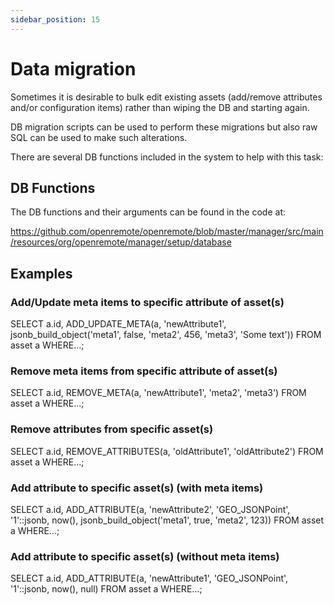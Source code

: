 ```yaml
---
sidebar_position: 15
---
```


# Data migration

Sometimes it is desirable to bulk edit existing assets (add/remove attributes and/or configuration items) rather than wiping the DB and starting again.

DB migration scripts can be used to perform these migrations but also raw SQL can be used to make such alterations.

There are several DB functions included in the system to help with this task:

## DB Functions
The DB functions and their arguments can be found in the code at:

https://github.com/openremote/openremote/blob/master/manager/src/main/resources/org/openremote/manager/setup/database

## Examples

### Add/Update meta items to specific attribute of asset(s)
SELECT a.id, ADD_UPDATE_META(a, 'newAttribute1', jsonb_build_object('meta1', false, 'meta2', 456, 'meta3', 'Some text')) FROM asset a WHERE...;

### Remove meta items from specific attribute of asset(s)
SELECT a.id, REMOVE_META(a, 'newAttribute1', 'meta2', 'meta3') FROM asset a WHERE...;

### Remove attributes from specific asset(s)
SELECT a.id, REMOVE_ATTRIBUTES(a, 'oldAttribute1', 'oldAttribute2') FROM asset a WHERE...;

### Add attribute to specific asset(s) (with meta items)
SELECT a.id, ADD_ATTRIBUTE(a, 'newAttribute2', 'GEO_JSONPoint', '1'::jsonb, now(), jsonb_build_object('meta1', true, 'meta2', 123)) FROM asset a WHERE...;

### Add attribute to specific asset(s) (without meta items)
SELECT a.id, ADD_ATTRIBUTE(a, 'newAttribute1', 'GEO_JSONPoint', '1'::jsonb, now(), null) FROM asset a WHERE...;
